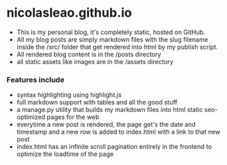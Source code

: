 # nicolasleao.github.io
- This is my personal blog, it's completely static, hosted on GitHub.
- All my blog posts are simply markdown files with the slug filename inside the /src/ folder that get rendered into html by my publish script.
- All rendered blog content is in the /posts directory
- all static assets like images are in the /assets directory

### Features include
- syntax highlighting using highlight.js
- full markdown support with tables and all the good stuff
- a manage.py utility that builds my markdown files into html static seo-optimized pages for the web
- everytime a new post is rendered, the page get's the date and timestamp and a new row is added to index.html with a link to that new post
- index.html has an infinite scroll pagination entirely in the frontend to optimize the loadtime of the page